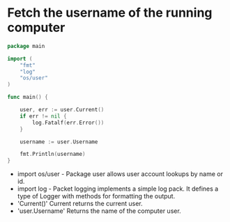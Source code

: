 # Fetch the username of the running computer

```Go
package main

import (
	"fmt"
	"log"
	"os/user"
)

func main() {

	user, err := user.Current()
	if err != nil {
		log.Fatalf(err.Error())
	}

	username := user.Username

	fmt.Println(username)
}
```

- import os/user - Package user allows user account lookups by name or id.
- import log - Packet logging implements a simple log pack. It defines a type of Logger with methods for formatting the output.
- 'Current()' Current returns the current user.
- 'user.Username' Returns the name of the computer user.
